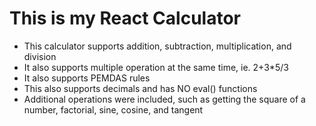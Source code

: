 # This is my React Calculator

- This calculator supports addition, subtraction, multiplication, and division
- It also supports multiple operation at the same time, ie. 2+3*5/3
- It also supports PEMDAS rules
- This also supports decimals and has NO eval() functions
- Additional operations were included, such as getting the square of a number, factorial, sine, cosine, and tangent